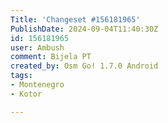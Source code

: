 ```yaml
---
Title: 'Changeset #156181965'
PublishDate: 2024-09-04T11:40:30Z
id: 156181965
user: Ambush
comment: Bijela PT
created_by: Osm Go! 1.7.0 Android
tags:
- Montenegro
- Kotor

---
```

